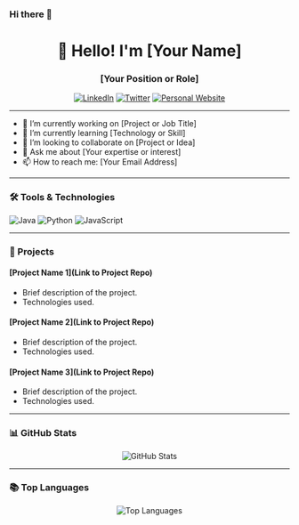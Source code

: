 ### Hi there 👋

<!--
**sasirijambugaswatta/sasirijambugaswatta** is a ✨ _special_ ✨ repository because its `README.md` (this file) appears on your GitHub profile.

Here are some ideas to get you started:

- 🔭 I’m currently working on ...
- 🌱 I’m currently learning ...
- 👯 I’m looking to collaborate on ...
- 🤔 I’m looking for help with ...
- 💬 Ask me about ...
- 📫 How to reach me: ...
- 😄 Pronouns: ...
- ⚡ Fun fact: ...
-->

<h1 align="center">👋 Hello! I'm [Your Name]</h1>
<h3 align="center">[Your Position or Role]</h3>

<p align="center">
  <a href="https://www.linkedin.com/in/your-profile/"><img src="https://img.shields.io/badge/-LinkedIn-blue" alt="LinkedIn"></a>
  <a href="https://twitter.com/your-handle"><img src="https://img.shields.io/badge/-Twitter-blue" alt="Twitter"></a>
  <a href="https://www.yourwebsite.com"><img src="https://img.shields.io/badge/-Website-green" alt="Personal Website"></a>
</p>

---

- 🔭 I’m currently working on [Project or Job Title]
- 🌱 I’m currently learning [Technology or Skill]
- 👯 I’m looking to collaborate on [Project or Idea]
- 💬 Ask me about [Your expertise or interest]
- 📫 How to reach me: [Your Email Address]

---

### 🛠️ Tools & Technologies

<p align="left">
  <img src="https://img.shields.io/badge/-Java-orange" alt="Java">
  <img src="https://img.shields.io/badge/-Python-blue" alt="Python">
  <img src="https://img.shields.io/badge/-JavaScript-yellow" alt="JavaScript">
  <!-- Add more technologies as needed -->
</p>

---

### 🚀 Projects

#### [Project Name 1](Link to Project Repo)
- Brief description of the project.
- Technologies used.

#### [Project Name 2](Link to Project Repo)
- Brief description of the project.
- Technologies used.

#### [Project Name 3](Link to Project Repo)
- Brief description of the project.
- Technologies used.

---

### 📊 GitHub Stats

<p align="center">
  <img src="https://github-readme-stats.vercel.app/api?username=sasirijambugaswatta&show_icons=true&theme=radical" alt="GitHub Stats">
</p>

---

### 📚 Top Languages

<p align="center">
  <img src="https://github-readme-stats.vercel.app/api/top-langs/?username=sasirijambugaswatta&layout=compact&theme=radical" alt="Top Languages">
</p>

